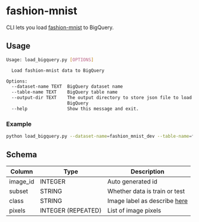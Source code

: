 # fashion-mnist

CLI lets you load [fashion-mnist](https://github.com/zalandoresearch/fashion-mnist) to BigQuery.

## Usage

```bash
Usage: load_bigquery.py [OPTIONS]

  Load fashion-mnist data to BigQuery

Options:
  --dataset-name TEXT  BigQuery dataset name
  --table-name TEXT    BigQuery table name
  --output-dir TEXT    The output directory to store json file to load to
                       BigQuery
  --help               Show this message and exit.
```

### Example

```bash
python load_bigquery.py --dataset-name=fashion_mnist_dev --table-name=fashion_mnist
```

## Schema

| Column             | Type               | Description
|--------------------|--------------------|--------------
| image_id           | INTEGER            | Auto generated id
| subset             | STRING             | Whether data is train or test
| class              | STRING             | Image label as describe [here](https://github.com/zalandoresearch/fashion-mnist#labels)
| pixels             | INTEGER (REPEATED) | List of image pixels
